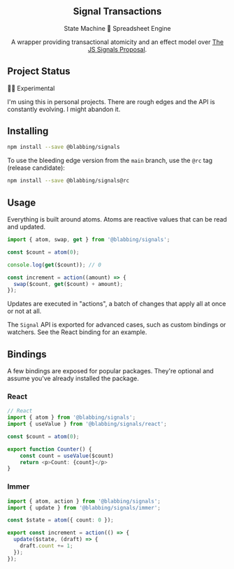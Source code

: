 <div align="center">
  <h2>Signal Transactions</h2>
  <p>State Machine 🤝 Spreadsheet Engine</p>
</div>

<p align="center">
  A wrapper providing transactional atomicity and an effect model over <a href="https://github.com/tc39/proposal-signals">The JS Signals Proposal</a>.
</p>

## Project Status

:scientist: Experimental

I'm using this in personal projects. There are rough edges and the API is constantly evolving. I might abandon it.

## Installing

```bash
npm install --save @blabbing/signals
```

To use the bleeding edge version from the `main` branch, use the `@rc` tag (release candidate):

```bash
npm install --save @blabbing/signals@rc
```

## Usage

Everything is built around atoms. Atoms are reactive values that can be read and updated.

```ts
import { atom, swap, get } from '@blabbing/signals';

const $count = atom(0);

console.log(get($count)); // 0

const increment = action((amount) => {
  swap($count, get($count) + amount);
});
```

Updates are executed in "actions", a batch of changes that apply all at once or not at all.

The `Signal` API is exported for advanced cases, such as custom bindings or watchers. See the React binding for an example.

## Bindings

A few bindings are exposed for popular packages. They're optional and assume you've already installed the package.

### React

```ts
// React
import { atom } from '@blabbing/signals';
import { useValue } from '@blabbing/signals/react';

const $count = atom(0);

export function Counter() {
    const count = useValue($count)
    return <p>Count: {count}</p>
}
```

### Immer

```ts
import { atom, action } from '@blabbing/signals';
import { update } from '@blabbing/signals/immer';

const $state = atom({ count: 0 });

export const increment = action(() => {
  update($state, (draft) => {
    draft.count += 1;
  });
});
```
